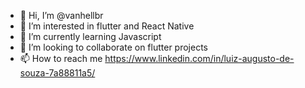 - 👋 Hi, I’m @vanhellbr
- 👀 I’m interested in flutter and React Native
- 🌱 I’m currently learning Javascript
- 💞️ I’m looking to collaborate on flutter projects
- 📫 How to reach me https://www.linkedin.com/in/luiz-augusto-de-souza-7a88811a5/

<!---
vanhellbr/vanhellbr is a ✨ special ✨ repository because its `README.md` (this file) appears on your GitHub profile.
You can click the Preview link to take a look at your changes.
--->

